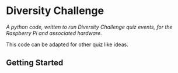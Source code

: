 # Diversity Challenge

*A python code, written to run Diversity Challenge quiz events, for the Raspberry Pi and associated hardware.*

This code can be adapted for other quiz like ideas.

## Getting Started